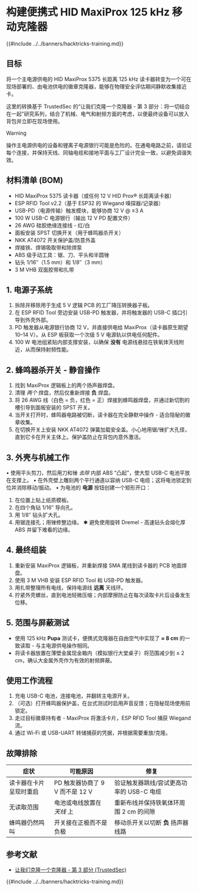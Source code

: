 # 构建便携式 HID MaxiProx 125 kHz 移动克隆器

{{#include ../../banners/hacktricks-training.md}}

## 目标
将一个主电源供电的 HID MaxiProx 5375 长距离 125 kHz 读卡器转变为一个可在现场部署的、由电池供电的徽章克隆器，能够在物理安全评估期间静默收集接近卡。

这里的转换基于 TrustedSec 的“让我们克隆一个克隆器 - 第 3 部分：将一切结合在一起”研究系列，结合了机械、电气和射频方面的考虑，以便最终设备可以放入背包并立即在现场使用。

> [!warning]
> 操作主电源供电的设备和锂离子电源银行可能是危险的。在通电电路之前，请验证每个连接，并保持天线、同轴电缆和接地平面与工厂设计完全一致，以避免调谐失效。

## 材料清单 (BOM)

* HID MaxiProx 5375 读卡器（或任何 12 V HID Prox® 长距离读卡器）
* ESP RFID Tool v2.2（基于 ESP32 的 Wiegand 嗅探器/记录器）
* USB-PD（电源传输）触发模块，能够协商 12 V @ ≥3 A
* 100 W USB-C 电源银行（输出 12 V PD 配置文件）
* 26 AWG 硅胶绝缘连接线 - 红/白
* 面板安装 SPST 切换开关（用于蜂鸣器杀开关）
* NKK AT4072 开关保护盖/防意外盖
* 焊接铁、焊锡吸取带和除焊泵
* ABS 级手动工具：锯、刀、平头和半圆锉
* 钻头 1/16″（1.5 mm）和 1/8″（3 mm）
* 3 M VHB 双面胶带和扎带

## 1. 电源子系统

1. 拆除并移除用于生成 5 V 逻辑 PCB 的工厂降压转换器子板。
2. 在 ESP RFID Tool 旁边安装 USB-PD 触发器，并将触发器的 USB-C 插口引导到外壳外部。
3. PD 触发器从电源银行协商 12 V，并直接供电给 MaxiProx（读卡器原生期望 10–14 V）。从 ESP 板获取一个次级 5 V 电源轨以供电任何配件。
4. 100 W 电池组紧贴内部支撑安装，以确保 **没有** 电源线悬挂在铁氧体天线附近，从而保持射频性能。

## 2. 蜂鸣器杀开关 - 静音操作

1. 找到 MaxiProx 逻辑板上的两个扬声器焊盘。
2. 清理 *两个* 焊盘，然后仅重新焊接 **负** 焊盘。
3. 将 26 AWG 线（白色 = 负，红色 = 正）焊接到蜂鸣器焊盘，并通过新切割的槽引导到面板安装的 SPST 开关。
4. 当开关打开时，蜂鸣器电路被切断，读卡器在完全静默中操作 - 适合隐秘的徽章收集。
5. 在切换开关上安装 NKK AT4072 弹簧加载安全盖。小心地用锯/锉扩大孔径，直到它卡在开关主体上。保护盖防止在背包内意外激活。

## 3. 外壳与机械工作

• 使用平头剪刀，然后用刀和锉 *去除* 内部 ABS “凸起”，使大型 USB-C 电池平放在支撑上。
• 在外壳壁上雕刻两个平行通道以容纳 USB-C 电缆；这将电池锁定到位并消除移动/振动。
• 为电池的 **电源** 按钮创建一个矩形开口：
1. 在位置上贴上纸质模板。
2. 在四个角钻 1/16″ 导向孔。
3. 用 1/8″ 钻头扩大孔。
4. 用锯连接孔；用锉修整边缘。
✱ 避免使用旋转 Dremel - 高速钻头会熔化厚 ABS 并留下难看的边缘。

## 4. 最终组装

1. 重新安装 MaxiProx 逻辑板，并重新焊接 SMA 尾线到读卡器的 PCB 地面焊盘。
2. 使用 3 M VHB 安装 ESP RFID Tool 和 USB-PD 触发器。
3. 用扎带整理所有电线，保持电源线 **远离** 天线环。
4. 拧紧外壳螺丝，直到电池轻微压缩；内部摩擦防止在每次读取卡片后设备发生位移。

## 5. 范围与屏蔽测试

* 使用 125 kHz **Pupa** 测试卡，便携式克隆器在自由空气中实现了 **≈ 8 cm** 的一致读取 - 与主电源供电操作相同。
* 将读卡器放置在薄壁金属现金箱内（模拟银行大堂桌子）将范围减少到 ≤ 2 cm，确认大金属外壳作为有效的射频屏蔽。

## 使用工作流程

1. 充电 USB-C 电池，连接电池，并翻转主电源开关。
2. （可选）打开蜂鸣器保护盖，在台式测试时启用声音反馈；在隐秘现场使用前锁定。
3. 走过目标徽章持有者 - MaxiProx 将激活卡片，ESP RFID Tool 捕获 Wiegand 流。
4. 通过 Wi-Fi 或 USB-UART 转储捕获的凭据，并根据需要重放/克隆。

## 故障排除

| 症状 | 可能原因 | 修复 |
|---------|--------------|------|
| 读卡器在卡片呈现时重启 | PD 触发器协商了 9 V 而不是 12 V | 验证触发器跳线/尝试更高功率的 USB-C 电缆 |
| 无读取范围 | 电池或电线放置在 *天线* 上 | 重新布线并保持铁氧体环周围 2 cm 的间隙 |
| 蜂鸣器仍然鸣叫 | 开关接在正极而不是负极 | 移动杀开关以切断 **负** 扬声器线路 |

## 参考文献

- [让我们克隆一个克隆器 - 第 3 部分 (TrustedSec)](https://trustedsec.com/blog/lets-clone-a-cloner-part-3-putting-it-all-together)

{{#include ../../banners/hacktricks-training.md}}
